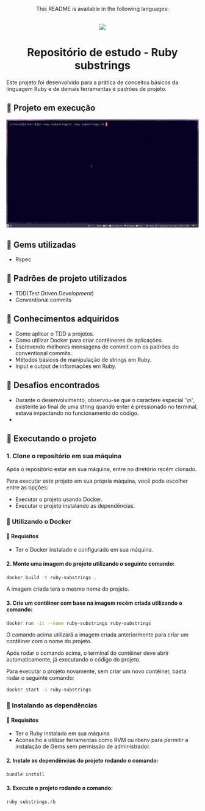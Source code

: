 <div align = "center">
  <p>This README is available in the following languages:</p>
  <br/>
  
  <a href = "https://github.com/vitor0p9f/ruby-substrings/blob/main/README.en.md" target="_blank">
    <img src="https://img.shields.io/badge/Language-English-blue"/>
  </a>
</div>

<div align="center">
  
  # Repositório de estudo - Ruby substrings
</div>

Este projeto foi desenvolvido para a prática de conceitos básicos da linguagem Ruby e de demais ferramentas e padrões de projeto.

## :movie_camera: Projeto em execução

![alt text](https://github.com/vitor0p9f/ruby-substrings/blob/main/assets/ruby_substring_video.gif)

## :gem: Gems utilizadas

* Rspec

## :page_facing_up: Padrões de projeto utilizados

* TDD(_Test Driven Development_)
* Conventional commits

## :pushpin: Conhecimentos adquiridos

* Como aplicar o TDD a projetos.
* Como utilizar Docker para criar contêineres de aplicações.
* Escrevendo melhores mensagens de commit com os padrões do conventional commits.
* Métodos básicos de manipulação de strings em Ruby.
* Input e output de informações em Ruby.

## :triangular_flag_on_post: Desafios encontrados

* Durante o desenvolvimento, observou-se que o caractere especial '\n', existente ao final de uma string quando enter é pressionado no terminal, estava impactando no funcionamento do código.
* 
## :rocket: Executando o projeto 

### 1. Clone o repositório em sua máquina

Após o repositório estar em sua máquina, entre no diretório recém clonado.

Para executar este projeto em sua própria máquina, você pode escolher entre as opções:

* Executar o projeto usando Docker.
* Executar o projeto instalando as dependências.

### :whale2: Utilizando o Docker

#### :construction: Requisitos

* Ter o Docker instalado e configurado em sua máquina.

#### 2. Monte uma imagem do projeto utilizando o seguinte comando:

```bash
docker build -t ruby-substrings .
```

A imagem criada terá o mesmo nome do projeto.

#### 3. Crie um contêiner com base na imagem recém criada utilizando o comando:

```bash
docker run -it --name ruby-substrings ruby-substrings
```

O comando acima utilizará a imagem criada anteriormente para criar um contêiner com o nome do projeto.

Após rodar o comando acima, o terminal do contêiner deve abrir automaticamente, já executando o código do projeto.

Para executar o projeto novamente, sem criar um novo contêiner, basta rodar o seguinte comando:

```bash
docker start -i ruby-substrings
```

### :link: Instalando as dependências

#### :construction: Requisitos

* Ter o Ruby instalado em sua máquina
* Aconselho a utilizar ferramentas como RVM ou rbenv para permitir a instalação de Gems sem permissão de administrador.

#### 2. Instale as dependências do projeto rodando o comando:

```bash
bundle install
```

#### 3. Execute o projeto rodando o comando:

```bash
ruby substrings.rb
```
